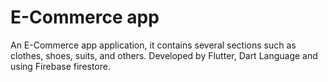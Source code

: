 # E-Commerce app
An E-Commerce app application, it contains several sections such as clothes, shoes, suits, and others.
Developed by Flutter, Dart Language and using Firebase firestore.
